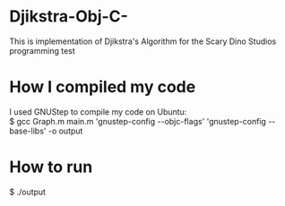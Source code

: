 # Djikstra-Obj-C-

This is implementation of Djikstra's Algorithm for the Scary Dino Studios programming test

# How I compiled my code

I used GNUStep to compile my code on Ubuntu: <br />
$ gcc Graph.m main.m 'gnustep-config --objc-flags' 'gnustep-config --base-libs' -o output

# How to run
$ ./output
